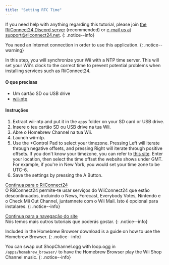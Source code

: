 ```yaml
---
title: "Setting RTC Time"
---
```


If you need help with anything regarding this tutorial, please join [the RiiConnect24 Discord server](https://discord.gg/rc24) (recommended) or [e-mail us at support@riiconnect24.net](mailto:support@riiconnect24.net).
{: .notice--info}

You need an Internet connection in order to use this application.
{: .notice--warning}

In this step, you will synchronize your Wii with a NTP time server. This will set your Wii's clock to the correct time to prevent potential problems when installing services such as RiiConnect24.

#### O que precisas
* Um cartão SD ou USB drive
* [wii-ntp](https://hbb1.oscwii.org/hbb/ntp/ntp.zip)

#### Instruções

1. Extract wii-ntp and put it in the `apps` folder on your SD card or USB drive.
2. Insere o teu cartão SD ou USB drive na tua Wii.
3. Abre o Homebrew Channel na tua Wii.
4. Launch wii-ntp.
5. Use the +Control Pad to select your timezone. Pressing Left will iterate through negative offsets, and pressing Right will iterate through positive offsets. If you don't know your timezone, you can refer to [this site](https://greenwichmeantime.com/time-zone/). Enter your location, then select the time offset the website shows under GMT. For example, if you're in New York, you would set your time zone to be UTC-6.
6. Save the settings by pressing the A Button.

[Continua para o RiiConnect24](riiconnect24)<br> O RiiConnect24 permite-te usar serviços do WiiConnect24 que estão descontinuados, incluindo o News, Forecast, Everybody Votes, Nintendo e o Check Mii Out Channel, juntamnete com o Wii Mail. Isto é opcional para instalares.
{: .notice--info}

[Continua para a navegação do site](site-navigation)<br> Nós temos mais outros tutoriais que poderás gostar.
{: .notice--info}

Included in the Homebrew Browser download is a guide on how to use the Homebrew Browser.
{: .notice--info}

You can swap out ShopChannel.ogg with loop.ogg in `/apps/homebrew_browser/` to have the Homebrew Browser play the Wii Shop Channel music.
{: .notice--info}
